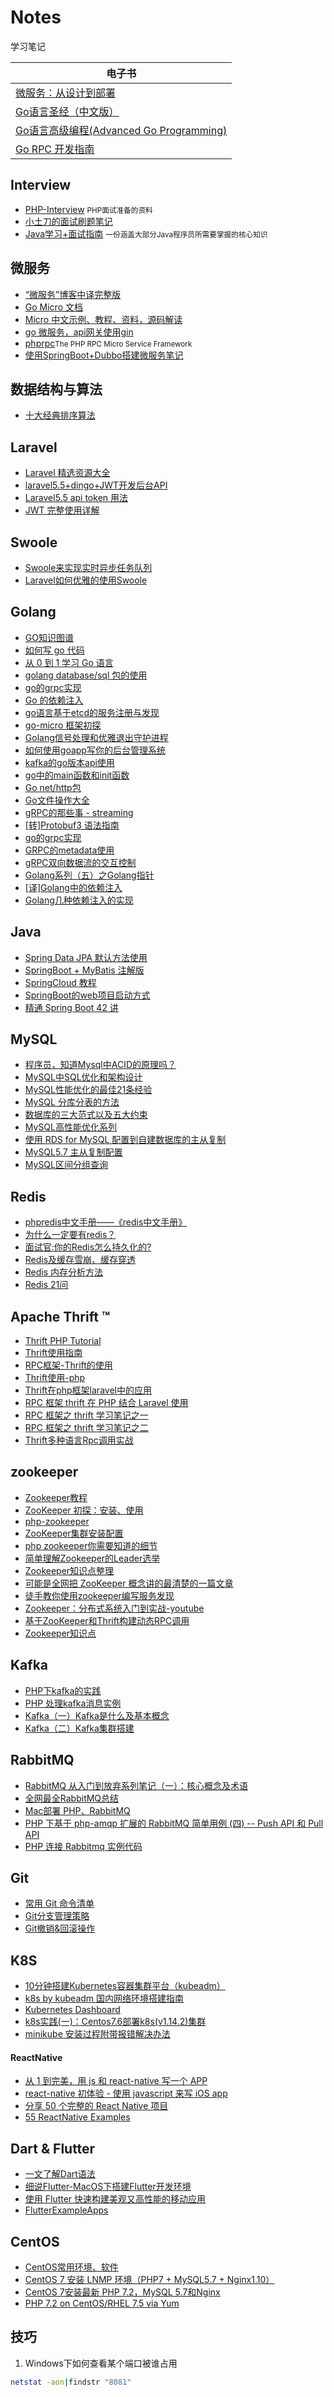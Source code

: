 # Notes
学习笔记


| 电子书  |
| ------------------------------------------------------------ |
| [微服务：从设计到部署](https://docshome.gitbooks.io/microservices/content/) |
| [Go语言圣经（中文版）](https://docs.hacknode.org/gopl-zh/) |
| [Go语言高级编程(Advanced Go Programming)](https://chai2010.gitbooks.io/advanced-go-programming-book/content/) |
| [Go RPC 开发指南](https://smallnest.gitbooks.io/go-rpc-programming-guide/content/) |

## Interview
- [PHP-Interview](https://xianyunyh.gitbooks.io/php-interview/) <small>PHP面试准备的资料</small>
- [小土刀的面试刷题笔记](https://wdxtub.com/interview/index.html)
- [Java学习+面试指南](https://github.com/Snailclimb/JavaGuide) <small>一份涵盖大部分Java程序员所需要掌握的核心知识</small>

## 微服务
- [“微服务”博客中译完整版](https://mp.weixin.qq.com/s?__biz=MjM5MjEwNTEzOQ==&mid=401500724&idx=1&sn=4e42fa2ffcd5732ae044fe6a387a1cc3#rd)
- [Go Micro 文档](https://micro.mu/docs/cn/go-micro.html)
- [Micro 中文示例、教程、资料，源码解读](https://github.com/micro-in-cn/tutorials)
- [go 微服务，api网关使用gin](https://github.com/YinYongTao/gin-micro)
- [phprpc](https://github.com/kaiyulee/phprpc)<small>The PHP RPC Micro Service Framework</small>
- [使用SpringBoot+Dubbo搭建微服务笔记](https://blog.csdn.net/qq_22152261/article/details/80300597)

## 数据结构与算法
- [十大经典排序算法](https://www.runoob.com/w3cnote/ten-sorting-algorithm.html)

## Laravel
 - [Laravel 精选资源大全](http://laravelacademy.org/post/153.html)
 - [laravel5.5+dingo+JWT开发后台API](https://segmentfault.com/a/1190000016942328?utm_source=tag-newest)
 - [Laravel5.5 api token 用法](http://www.dahouduan.com/2017/09/18/laravel55-api-token/)
 - [JWT 完整使用详解](https://learnku.com/articles/10885/full-use-of-jwt)

## Swoole
- [Swoole来实现实时异步任务队列](https://yq.aliyun.com/articles/44247?spm=a2c4e.11153940.blogrightarea42644.20.59d8539cz7FLDv)
- [Laravel如何优雅的使用Swoole](https://blog.csdn.net/jhope/article/details/86480422)

## Golang
- [GO知识图谱](https://www.processon.com/view/link/5a9ba4c8e4b0a9d22eb3bdf0#map)
- [如何写 go 代码](https://studygolang.com/articles/2561)
- [从 0 到 1 学习 Go 语言](https://www.oschina.net/translate/learning-go-from-zero-to-hero)
- [golang database/sql 包的使用](https://blog.csdn.net/embinux/article/details/84031620)
- [go的grpc实现](https://blog.csdn.net/ys5773477/article/details/77834697)
- [Go 的依赖注入](https://studygolang.com/articles/14851?fr=sidebar)
- [go语言基于etcd的服务注册与发现](https://www.jianshu.com/p/7c0d23c818a5)
- [go-micro 框架初探](https://segmentfault.com/a/1190000017572032?utm_source=tag-newest)
- [Golang信号处理和优雅退出守护进程](https://www.jianshu.com/p/ae72ad58ecb6)
- [如何使用goapp写你的后台管理系统](https://www.cnblogs.com/hotion/p/11665837.html)
- [kafka的go版本api使用](https://blog.csdn.net/qq_32292967/article/details/78675116)
- [go中的main函数和init函数](https://blog.csdn.net/rznice/article/details/18987047)
- [Go net/http包](https://studygolang.com/articles/9467)
- [Go文件操作大全](https://colobu.com/2016/10/12/go-file-operations/)
- [gRPC的那些事 - streaming](https://colobu.com/2017/04/06/dive-into-gRPC-streaming/)
- [[转]Protobuf3 语法指南](https://colobu.com/2017/03/16/Protobuf3-language-guide/)
- [go的grpc实现](https://blog.csdn.net/ys5773477/article/details/77834697)
- [GRPC的metadata使用](https://blog.csdn.net/hjxzb/article/details/88980186)
- [gRPC双向数据流的交互控制](https://www.jianshu.com/p/5158d6686769)
- [Golang系列（五）之Golang指针](https://blog.csdn.net/huwh_/article/details/77879970)
- [[译]Golang中的依赖注入](https://segmentfault.com/a/1190000016140106)
- [Golang几种依赖注入的实现](https://luncher.github.io/2018/12/26/Golang%E5%87%A0%E7%A7%8D%E4%BE%9D%E8%B5%96%E6%B3%A8%E5%85%A5%E7%9A%84%E5%AE%9E%E7%8E%B0/)


## Java
 - [Spring Data JPA 默认方法使用](https://segmentfault.com/a/1190000011067941)
 - [SpringBoot + MyBatis 注解版](https://blog.csdn.net/larger5/article/details/79616058)
 - [SpringCloud 教程](https://www.cnblogs.com/jinjiyese153/category/1182033.html)
 - [SpringBoot的web项目启动方式](https://blog.csdn.net/qq_30945875/article/details/83151042)
 - [精通 Spring Boot 42 讲](https://gitbook.cn/gitchat/column/5b86228ce15aa17d68b5b55a/topic/5b864c65e15aa17d68b5db58)

## MySQL
 - [程序员，知道Mysql中ACID的原理吗？](https://zhuanlan.zhihu.com/p/65281198)
 - [MySQL中SQL优化和架构设计](http://blog.csdn.net/leeyongit/article/details/18132951)
 - [MySQL性能优化的最佳21条经验 ](http://blog.csdn.net/leeyongit/article/details/8507578)
 - [MySQL 分库分表的方法](https://yq.aliyun.com/articles/42644)
 - [数据库的三大范式以及五大约束](https://www.cnblogs.com/waj6511988/p/7027127.html)
 - [MySQL高性能优化系列](https://www.cnblogs.com/huchong/tag/MySQL%E9%AB%98%E6%80%A7%E8%83%BD%E4%BC%98%E5%8C%96%E7%B3%BB%E5%88%97/)
 - [使用 RDS for MySQL 配置到自建数据库的主从复制](https://yq.aliyun.com/articles/66087)
 - [MySQL5.7 主从复制配置](https://segmentfault.com/a/1190000010199283)
 - [MySQL区间分组查询](https://segmentfault.com/a/1190000015058360)

## Redis
- [phpredis中文手册——《redis中文手册》](https://www.cnblogs.com/ikodota/archive/2012/03/05/php_redis_cn.html#set)
- [为什么一定要有redis？](https://zhuanlan.zhihu.com/p/59168140)
- [面试官:你的Redis怎么持久化的?](https://zhuanlan.zhihu.com/p/68402040)
- [Redis及缓存雪崩、缓存穿透](https://zhuanlan.zhihu.com/p/58265935)
- [Redis 内存分析方法](https://www.alibabacloud.com/help/zh/doc-detail/50037.htm)
- [Redis 21问](https://www.toutiao.com/i6740616409446875659/)

## Apache Thrift ™
- [Thrift PHP Tutorial](https://thrift.apache.org/tutorial/php)
- [Thrift使用指南](http://dongxicheng.org/search-engine/thrift-guide/)
- [RPC框架-Thrift的使用](https://blog.csdn.net/rlanffy/article/details/51873022)
- [Thrift使用-php](https://blog.csdn.net/xjc200808/article/details/51135934)
- [Thrift在php框架laravel中的应用](http://ju.outofmemory.cn/entry/272744)
- [RPC 框架 thrift 在 PHP 结合 Laravel 使用](https://icharle.com/thriftrpcphplaravel.html)
- [RPC 框架之 thrift 学习笔记之一](https://icharle.com/rpcthrift.html)
- [RPC 框架之 thrift 学习笔记之二](https://icharle.com/rpcthrifttwo.html)
- [Thrift多种语言Rpc调用实战](https://www.jianshu.com/p/62948d6e5db9)

## zookeeper
  - [Zookeeper教程](https://www.w3cschool.cn/zookeeper/?)
  - [ZooKeeper 初探：安装、使用](http://ningg.top/zookeeper-getting-started/)
  - [php-zookeeper](https://github.com/andreiz/php-zookeeper)
  - [ZooKeeper集群安装配置](https://yq.aliyun.com/articles/698320?spm=a2c4e.11163080.searchblog.71.1d992ec1Q6J2b9)
  - [php zookeeper你需要知道的细节](https://www.onmpw.com/tm/xwzj/prolan_227.html)
  - [简单理解Zookeeper的Leader选举](https://blog.csdn.net/chengyuqiang/article/details/79190061)
  - [Zookeeper知识点整理](https://segmentfault.com/a/1190000012730375)
  - [可能是全网把 ZooKeeper 概念讲的最清楚的一篇文章](https://zhuanlan.zhihu.com/p/44348274)
  - [徒手教你使用zookeeper编写服务发现](https://zhuanlan.zhihu.com/p/34156758)
  - [Zookeeper：分布式系统入门到实战-youtube](https://www.youtube.com/watch?v=BhosKsE8up8)
  - [基于ZooKeeper和Thrift构建动态RPC调用](https://blog.csdn.net/likewindy/article/details/51352179)
  - [Zookeeper知识点](https://www.cnblogs.com/cjsblog/p/9682648.html)

## Kafka
- [PHP下kafka的实践](https://segmentfault.com/a/1190000015765348)
- [PHP 处理kafka消息实例](http://www.dahouduan.com/2017/09/18/php-consume-kafka/)
- [Kafka（一）Kafka是什么及基本概念](https://blog.51cto.com/littledevil/2134686)
- [Kafka（二）Kafka集群搭建](https://blog.51cto.com/littledevil/2134694)

## RabbitMQ
- [RabbitMQ 从入门到放弃系列笔记（一）：核心概念及术语](https://laravelacademy.org/post/7401.html)
- [全网最全RabbitMQ总结](https://www.toutiao.com/i6781284630222864903/)
- [Mac部署 PHP、RabbitMQ](https://blog.csdn.net/u012460314/article/details/82467952)
- [PHP 下基于 php-amqp 扩展的 RabbitMQ 简单用例 (四) -- Push API 和 Pull API](https://www.cnblogs.com/fxyy/p/10590812.html)
- [PHP 连接 Rabbitmq 实例代码](http://www.dahouduan.com/2017/11/23/php-rabbitmq-demo/)

## Git
- [常用 Git 命令清单](http://www.ruanyifeng.com/blog/2015/12/git-cheat-sheet.html)
- [Git分支管理策略](http://www.ruanyifeng.com/blog/2012/07/git.html)
- [Git撤销&回滚操作](https://blog.csdn.net/ligang2585116/article/details/71094887)

## K8S
- [10分钟搭建Kubernetes容器集群平台（kubeadm）](https://blog.51cto.com/lizhenliang/2296100)
- [k8s by kubeadm 国内网络环境搭建指南](https://github.com/nanmu42/k8s-by-kubeadm)
- [Kubernetes Dashboard](https://github.com/kubernetes/dashboard)
- [k8s实践(一)：Centos7.6部署k8s(v1.14.2)集群](https://blog.51cto.com/3241766/2405624)
- [minikube 安装过程附带报错解决办法](https://segmentfault.com/a/1190000020478007)


#### ReactNative
 - [从 1 到完美，用 js 和 react-native 写一个 APP](https://segmentfault.com/a/1190000016272845)
 - [react-native 初体验 - 使用 javascript 来写 iOS app](https://segmentfault.com/a/1190000005170648)
 - [分享 50 个完整的 React Native 项目](https://blog.csdn.net/Marno__/article/details/71809757)
 - [55 ReactNative Examples](https://react.rocks/tag/ReactNative?show=40)

## Dart & Flutter
 - [一文了解Dart语法](https://juejin.im/post/5c52a386f265da2de25b5c36#heading-26)
 - [细说Flutter-MacOS下搭建Flutter开发环境](https://juejin.im/post/5c638662f265da2da23d0e1f)
 - [使用 Flutter 快速构建美观又高性能的移动应用](https://www.bilibili.com/video/av27857568/)
 - [FlutterExampleApps](https://github.com/iampawan/FlutterExampleApps)


## CentOS
 - [CentOS常用环境、软件](https://spldeolin.com/posts/centos-softwares/)
 - [CentOS 7 安装 LNMP 环境（PHP7 + MySQL5.7 + Nginx1.10）](https://segmentfault.com/a/1190000009012613)
 - [CentOS 7安装最新 PHP 7.2，MySQL 5.7和Nginx](https://www.daguanren.cc/post/php_nginx_mysql_installation_guide.html)
 - [PHP 7.2 on CentOS/RHEL 7.5 via Yum](https://webtatic.com/packages/php72/)


## 技巧
1. Windows下如何查看某个端口被谁占用
```sh
netstat -aon|findstr "8081"
```